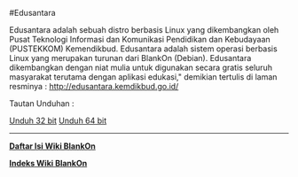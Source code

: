 #Edusantara

Edusantara adalah sebuah distro berbasis Linux yang dikembangkan oleh Pusat Teknologi Informasi dan Komunikasi Pendidikan dan Kebudayaan (PUSTEKKOM) Kemendikbud. Edusantara adalah sistem operasi berbasis Linux yang merupakan turunan dari BlankOn (Debian). Edusantara dikembangkan dengan niat mulia untuk digunakan secara gratis seluruh masyarakat terutama dengan aplikasi edukasi," demikian tertulis di laman resminya : http://edusantara.kemdikbud.go.id/

Tautan Unduhan :

[Unduh 32 bit](http://edusantara.kemdikbud.go.id/cdimage/edusantara-1.0-desktop-i386.iso)
[Unduh 64 bit](http://edusantara.kemdikbud.go.id/cdimage/edusantara-1.0-desktop-amd64.iso)


---
[**Daftar Isi Wiki BlankOn**](/DaftarIsi/README.md)
 
[**Indeks Wiki BlankOn**](/Indeks.md)



